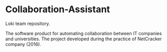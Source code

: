 # Collaboration-Assistant
Loki team repository.

The software product for automating collaboration between IT companies and universities. 
The project developed during the practice of NetCracker company (2016).
